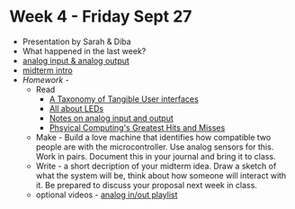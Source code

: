 # Week 4 - Friday Sept 27
* Presentation by Sarah & Diba
* What happened in the last week?
* [analog input & analog output](../week5/week5.md)
* [midterm intro](../midterm.md) 
* _Homework_ -
  * Read 
    * [A Taxonomy of Tangible User interfaces](http://courses.ischool.berkeley.edu/i262/f13/readings_pdf/taxonomy.pdf)
    * [All about LEDs](https://learn.sparkfun.com/tutorials/light-emitting-diodes-leds/all)
    * [Notes on analog input and output](../week5/week5.md)
    * [Phsyical Computing's Greatest Hits and Misses](https://www.tigoe.com/blog/category/physicalcomputing/176/)
  * Make - Build a love machine that identifies how compatible two people are with the microcontroller. Use analog sensors for this. Work in pairs. Document this in your journal and bring it to class.
  * Write - a short decription of your midterm idea. Draw a sketch of what the system will be, think about how someone will interact with it. Be prepared to discuss your proposal next week in class. 
  * optional videos - [analog in/out playlist](https://www.youtube.com/watch?v=Tk1Cme4VNiE&list=PLnkvii1uWBvFuwqE1hRamWnhmSlYVhIOH)